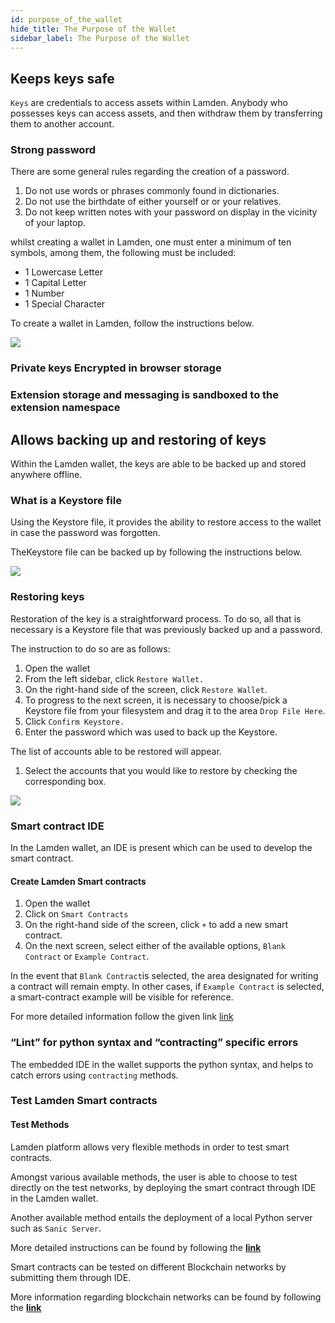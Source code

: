 ```yaml
---
id: purpose_of_the_wallet
hide_title: The Purpose of the Wallet
sidebar_label: The Purpose of the Wallet
---
```

 
## Keeps keys safe
`Keys` are credentials to access assets within Lamden. Anybody who possesses keys can access assets, and then withdraw them by transferring them to another account. 
 
### Strong password
 
There are some general rules regarding the creation of a password. 
 
1. Do not use words or phrases commonly found in dictionaries. 
2. Do not use the birthdate of either yourself or or your relatives.
3. Do not keep written notes with your password on display in the vicinity of your laptop.
 
whilst creating a wallet in Lamden, one must enter a minimum of ten symbols, among them, the following must be included:
 
* 1 Lowercase Letter
* 1 Capital Letter
* 1 Number
* 1 Special Character
 
To create a wallet in Lamden, follow the instructions below.
 
![](/img/wallet/creating_wallet.gif)
 
### Private keys Encrypted in browser storage
 
### Extension storage and messaging is sandboxed to the extension namespace
 
## Allows backing up and restoring of keys
 
Within the Lamden wallet, the keys are able to be backed up and stored anywhere offline. 
 
### What is a Keystore file
Using the Keystore file, it provides the ability to restore access to the wallet in case the password was forgotten. 
 
TheKeystore file can be backed up by following the instructions below.
 
![](/img/wallet/backup_keystore.gif)
 
### Restoring keys
 
Restoration of the key is a straightforward process. To do so, all that is necessary is a Keystore file that was previously backed up and a password. 
 
The instruction to do so are as follows:
 
1. Open the wallet
2. From the left sidebar, click `Restore Wallet.`
3. On the right-hand side of the screen, click `Restore Wallet`.
4. To progress to the next screen, it is necessary to choose/pick a Keystore file from your filesystem and drag it to the area `Drop File Here`.
5. Click `Confirm Keystore.`
6. Enter the password which was used to back up the Keystore.
   
The list of accounts able to be restored will appear. 
 
1. Select the accounts that you would like to restore by checking the corresponding box. 
   
 
![](/img/wallet/restore_wallet.gif)
 
###  Smart contract IDE
In the Lamden wallet, an IDE is present which can be used to develop the smart contract.
 
#### Create Lamden Smart contracts
 
1. Open the wallet 
2. Click on `Smart Contracts`
3. On the right-hand side of the screen, click `+` to add a new smart contract.
4. On the next screen, select either of the available options, `Blank Contract` or `Example Contract`. 
 
In the event that `Blank Contract`is selected, the area designated for writing a contract will remain empty.
In other cases, if `Example Contract` is selected, a smart-contract example will be visible for reference.
 
For more detailed information follow the given link  [link](/docs/using_the_wallet#ide)
 
### “Lint” for python syntax and “contracting” specific errors
The embedded IDE in the wallet supports the python syntax, and helps to catch errors using `contracting` methods.
 
### Test Lamden Smart contracts
#### Test Methods
Lamden platform allows very flexible methods in order to  test smart contracts. 
 
Amongst various available methods, the user is able to choose to test directly on the test networks, by deploying the smart contract through IDE in the Lamden wallet. 
 
Another available method entails the  deployment of a local Python server such as `Sanic Server`.
 
More detailed instructions can be found by following the **[link](/docs/basics_smart_contracts.md)**
 
Smart contracts can be tested on different Blockchain networks by submitting them through IDE.
 
More information regarding  blockchain networks can be found by following the **[link](/docs/using_the_wallet#types-of-networks-mainnet-testnet-mockchain)**
 
 
 
 
 
 
 

